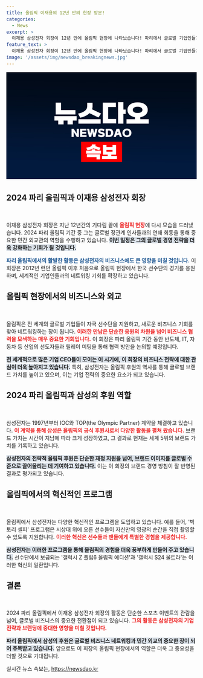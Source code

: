 ```yaml
---
title: 올림픽 이재용의 12년 만의 현장 방문!
categories:
  - News
excerpt: >
  이재용 삼성전자 회장이 12년 만에 올림픽 현장에 나타났습니다! 파리에서 글로벌 기업인들과의 네트워킹 외에도, 한국 선수들에게 응원과 기대를 쏟으며 민간 외교관 역할을 톡톡히 해내고 있습니다.
feature_text: >
  이재용 삼성전자 회장이 12년 만에 올림픽 현장에 나타났습니다! 파리에서 글로벌 기업인들과의 네트워킹 외에도, 한국 선수들에게 응원과 기대를 쏟으며 민간 외교관 역할을 톡톡히 해내고 있습니다.
image: '/assets/img/newsdao_breakingnews.jpg'
---
```


<p><img src="/assets/img/newsdao_breakingnews.jpg" alt="ontimetimes 속보" /></p>

<h2 data-ke-size="size26">2024 파리 올림픽과 이재용 삼성전자 회장</h2>

<p data-ke-size="size16">&nbsp;</p>

<p>이재용 삼성전자 회장은 지난 12년간의 기다림 끝에 <b><span style="color: #ee2323;">올림픽 현장</span></b>에 다시 모습을 드러냈습니다. 2024 파리 올림픽 기간 중 그는 글로벌 정관계 인사들과의 연쇄 회동을 통해 중요한 민간 외교관의 역할을 수행하고 있습니다. <b><span style="background-color: #21538527;">이번 일정은 그의 글로벌 경영 전략을 더욱 강화하는 기회가 될 것입니다.</span></b> </p>

<p><b><span style="color: #1a5490;">파리 올림픽에서의 활발한 활동은 삼성전자의 비즈니스에도 큰 영향을 미칠 것입니다.</span></b> 이 회장은 2012년 런던 올림픽 이후 처음으로 올림픽 현장에서 한국 선수단의 경기를 응원하며, 세계적인 기업인들과의 네트워킹 기회를 확장하고 있습니다.</p>

<h2 data-ke-size="size26">올림픽 현장에서의 비즈니스와 외교</h2>

<p data-ke-size="size16">&nbsp;</p>

<p>올림픽은 전 세계의 글로벌 기업들이 자국 선수단을 지원하고, 새로운 비즈니스 기회를 찾아 네트워킹하는 장이 됩니다. <b><span style="color: #ee2323;">이러한 만남은 단순한 응원의 차원을 넘어 비즈니스 협력을 모색하는 매우 중요한 기회입니다.</span></b> 이 회장은 파리 올림픽 기간 동안 반도체, IT, 자동차 등 산업의 선도자들과 릴레이 미팅을 통해 협력 방안을 논의할 예정입니다.</p>

<p><b><span style="background-color: #21538527;">전 세계적으로 많은 기업 CEO들이 모이는 이 시기에, 이 회장의 비즈니스 전략에 대한 관심이 더욱 높아지고 있습니다.</span></b> 특히, 삼성전자는 올림픽 후원의 역사를 통해 글로벌 브랜드 가치를 높이고 있으며, 이는 기업 전략의 중요한 요소가 되고 있습니다.</p>

<h2 data-ke-size="size26">2024 파리 올림픽과 삼성의 후원 역할</h2>

<p data-ke-size="size16">&nbsp;</p>

<p>삼성전자는 1997년부터 IOC와 TOP(the Olympic Partner) 계약을 체결하고 있습니다. <b><span style="color: #ee2323;">이 계약을 통해 삼성은 올림픽의 공식 후원사로서 다양한 활동을 펼쳐 왔습니다.</span></b> 브랜드 가치는 시간이 지남에 따라 크게 성장하였고, 그 결과로 현재는 세계 5위의 브랜드 가치를 기록하고 있습니다.</p>

<p><b><span style="background-color: #21538527;">삼성전자의 전략적 올림픽 후원은 단순한 재정 지원을 넘어, 브랜드 이미지를 글로벌 수준으로 끌어올리는 데 기여하고 있습니다.</span></b> 이는 이 회장의 브랜드 경영 방침이 잘 반영된 결과로 평가되고 있습니다.</p>

<h2 data-ke-size="size26">올림픽에서의 혁신적인 프로그램</h2>

<p data-ke-size="size16">&nbsp;</p>

<p>올림픽에서 삼성전자는 다양한 혁신적인 프로그램을 도입하고 있습니다. 예를 들어, '빅토리 셀피' 프로그램은 시상대 위에 오른 선수들이 자신만의 영광의 순간을 직접 촬영할 수 있도록 지원합니다. <b><span style="color: #ee2323;">이러한 혁신은 선수들과 팬들에게 특별한 경험을 제공합니다.</span></b></p>

<p><b><span style="background-color: #21538527;">삼성전자는 이러한 프로그램을 통해 올림픽의 경험을 더욱 풍부하게 만들어 주고 있습니다.</span></b> 선수단에서 보급되는 '갤럭시 Z 플립6 올림픽 에디션'과 '갤럭시 S24 울트라'는 이러한 혁신의 일환입니다.</p>

<h2 data-ke-size="size26">결론</h2>

<p data-ke-size="size16">&nbsp;</p>

<p>2024 파리 올림픽에서 이재용 삼성전자 회장의 활동은 단순한 스포츠 이벤트의 관람을 넘어, 글로벌 비즈니스의 중요한 전환점이 되고 있습니다. <b><span style="color: #ee2323;">그의 활동은 삼성전자의 기업 전략과 브랜딩에 중대한 영향을 미칠 것입니다.</span></b> </p>

<p><b><span style="background-color: #21538527;">파리 올림픽에서 삼성의 후원은 글로벌 비즈니스 네트워킹과 민간 외교의 중요한 장이 되어 주목받고 있습니다.</span></b> 앞으로도 이 회장의 올림픽 현장에서의 역할은 더욱 그 중요성을 더할 것으로 기대됩니다.</p>
실시간 뉴스 속보는, <a href="https://newsdao.kr" rel="dofollow">https://newsdao.kr</a>


